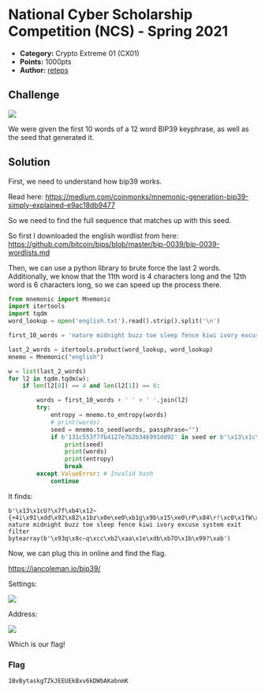 
# National Cyber Scholarship Competition (NCS) - Spring 2021

* **Category:** Crypto Extreme 01 (CX01)
* **Points:** 1000pts
* **Author:** [reteps](https://github.com/reteps)

## Challenge

![](https://i.imgur.com/WPozvY0.png)


We were given the first 10 words of a 12 word BIP39 keyphrase, as well as the seed that generated it.

## Solution

First, we need to understand how bip39 works.

Read here: https://medium.com/coinmonks/mnemonic-generation-bip39-simply-explained-e9ac18db9477


So we need to find the full sequence that matches up with this seed.

So first I downloaded the english wordlist from here: https://github.com/bitcoin/bips/blob/master/bip-0039/bip-0039-wordlists.md

Then, we can use a python library to brute force the last 2 words. Additionally, we know that the 11th word is 4 characters long and the 12th word is 6 characters long, so we can speed up the process there.

```python
from mnemonic import Mnemonic
import itertools
import tqdm
word_lookup = open('english.txt').read().strip().split('\n')

first_10_words = 'nature midnight buzz toe sleep fence kiwi ivory excuse system'

last_2_words = itertools.product(word_lookup, word_lookup)
mnemo = Mnemonic("english")

w = list(last_2_words)
for l2 in tqdm.tqdm(w):
    if len(l2[0]) == 4 and len(l2[1]) == 6:

        words = first_10_words + ' ' + ' '.join(l2)
        try:
            entropy = mnemo.to_entropy(words)
            # print(words)
            seed = mnemo.to_seed(words, passphrase="")
            if b'131c553f7fb4127e7b2b346991dd92' in seed or b'\x13\x1c\x55\x3f\x7f\xb4\x12\x7e\x7b\x2b\x34\x69\x91\xdd\x92' in seed:
                print(seed)
                print(words)
                print(entropy)
                break
        except ValueError: # Invalid hash
            continue
```

It finds:

```
b'\x13\x1cU?\x7f\xb4\x12~{+4i\x91\xdd\x92\x82\x1bz\x0e\xe0\xb1g\x9b\x15\xe0\rP\x84\r!\xc0\x1fW\x81\xdd\xf1\x86\x9f\x16\x1c\x04\x13\x8fK\xe6v\x0f\xe5\x93\xc7\xac\xbd\n\xf0t\x1c\xb7\xea\t(\x83Y|\xf1'
nature midnight buzz toe sleep fence kiwi ivory excuse system exit filter
bytearray(b'\x93q\x8c~q\xcc\xb2\xaa\x1e\xdb\xb7O\x1b\x99?\xab')
```

Now, we can plug this in online and find the flag.

https://iancoleman.io/bip39/

Settings:

![](https://i.imgur.com/oGnohP5.png)

Address:

![](https://i.imgur.com/DTEK8OM.png)

Which is our flag!

### Flag

```
1BvBytaskgTZkJEEUEkBxv6kDWbAKabnmK
```